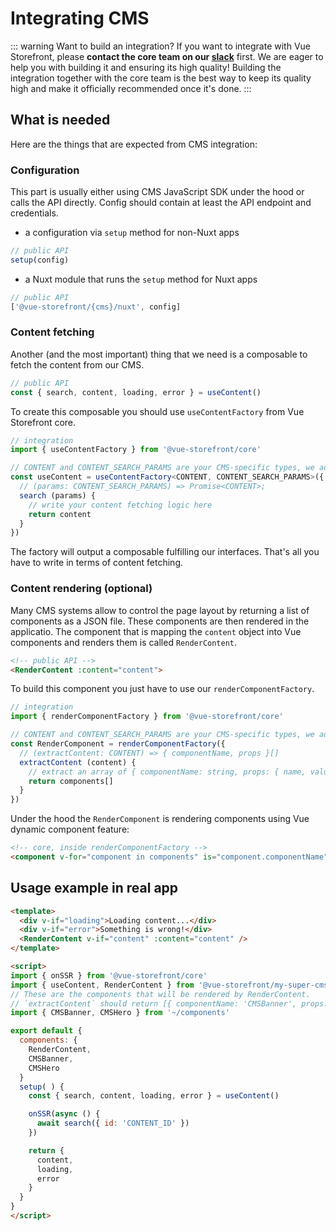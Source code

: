 # Integrating CMS

::: warning Want to build an integration?
If you want to integrate with Vue Storefront, please **contact the core team on our [slack](https://slack.vuestorefront.io)** first. We are eager to help you with building it and ensuring its high quality! Building the integration together with the core team is the best way to keep its quality high and make it officially recommended once it's done.
:::

## What is needed

Here are the things that are expected from CMS integration:

### Configuration

This part is usually either using CMS JavaScript SDK under the hood or calls the API directly. Config should contain at least the API endpoint and credentials.

- a configuration via `setup` method for non-Nuxt apps
```js
// public API
setup(config)
```
- a Nuxt module that runs the `setup` method for Nuxt apps
```js
// public API
['@vue-storefront/{cms}/nuxt', config]
```

### Content fetching

Another (and the most important) thing that we need is a composable to fetch the content from our CMS.

```js
// public API
const { search, content, loading, error } = useContent()
```

To create this composable you should use `useContentFactory` from Vue Storefront core.

```ts
// integration
import { useContentFactory } from '@vue-storefront/core'

// CONTENT and CONTENT_SEARCH_PARAMS are your CMS-specific types, we advise to have at least 'id' param for search
const useContent = useContentFactory<CONTENT, CONTENT_SEARCH_PARAMS>({
  // (params: CONTENT_SEARCH_PARAMS) => Promise<CONTENT>;
  search (params) { 
    // write your content fetching logic here
    return content
  }
}) 
```
The factory will output a composable fulfilling our interfaces. That's all you have to write in terms of content fetching.

### Content rendering (optional)

Many CMS systems allow to control the page layout by returning a list of components as a JSON file. These components are then rendered in the applicatio. The component that is mapping the `content` object into Vue components and renders them is called `RenderContent`.

```html
<!-- public API -->
<RenderContent :content="content">
```

To build this component you just have to use our `renderComponentFactory`.

```ts
// integration
import { renderComponentFactory } from '@vue-storefront/core'

// CONTENT and CONTENT_SEARCH_PARAMS are your CMS-specific types, we advise to have at least 'id' param for search
const RenderComponent = renderComponentFactory({
  // (extractContent: CONTENT) => { componentName, props }[]
  extractContent (content) { 
    // extract an array of { componentName: string, props: { name, value } } pairs and the factory will generate a component that will render these components based on the ones that are currently registered within application
    return components[]
  }
}) 
```
Under the hood the `RenderComponent` is rendering components using Vue dynamic component feature:

```html
<!-- core, inside renderComponentFactory -->
<component v-for="component in components" is="component.componentName" content="props" />
```

## Usage example in real app

```html
<template>
  <div v-if="loading">Loading content...</div>
  <div v-if="error">Something is wrong!</div>
  <RenderContent v-if="content" :content="content" />
</template>

<script>
import { onSSR } from '@vue-storefront/core'
import { useContent, RenderContent } from '@vue-storefront/my-super-cms'
// These are the components that will be rendered by RenderContent.
// `extractContent` should return [{ componentName: 'CMSBanner', props: { ... }}, { componentName: 'CMSHero', props: { ... }}]
import { CMSBanner, CMSHero } from '~/components'

export default {
  components: {
    RenderContent,
    CMSBanner,
    CMSHero
  }
  setup( ) {
    const { search, content, loading, error } = useContent()

    onSSR(async () {
      await search({ id: 'CONTENT_ID' })
    })

    return {
      content,
      loading,
      error
    }
  }
}
</script>
```
